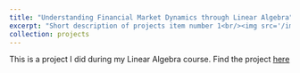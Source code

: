 ```yaml
---
title: "Understanding Financial Market Dynamics through Linear Algebra"
excerpt: "Short description of projects item number 1<br/><img src='/images/500x300.png'>"
collection: projects
---
```


This is a project I did during my Linear Algebra course. Find the project [here](/files/LANA_Capstone_project.pdf)


